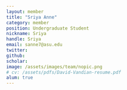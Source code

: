 ```yaml
---
layout: member
title: "Sriya Anne"
category: member 
position: Undergraduate Student
nickname: Sriya
handle: Sriya
email: sanne7@asu.edu
twitter: 
github: 
scholar: 
image: /assets/images/team/nopic.png
# cv: /assets/pdfs/David-Vandian-resume.pdf
alum: true
---
```

